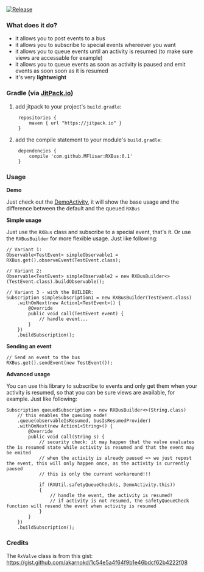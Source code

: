 [![Release](https://jitpack.io/v/MFlisar/RXBus.svg)](https://jitpack.io/#MFlisar/RXBus)

### What does it do?

* it allows you to post events to a bus
* it allows you to subscribe to special events whereever you want
* it allows you to queue events until an activity is resumed (to make sure views are accessable for example)
* it allows you to queue events as soon as activity is paused and emit events as soon soon as it is resumed
* it's very **lightweight**
 
### Gradle (via [JitPack.io](https://jitpack.io/))

1. add jitpack to your project's `build.gradle`:

        repositories {
            maven { url "https://jitpack.io" }
        }
        
2. add the compile statement to your module's `build.gradle`:

        dependencies {
            compile 'com.github.MFlisar:RXBus:0.1'
        }

### Usage

**Demo**

Just check out the [DemoActivity](https://github.com/MFlisar/RXBus/blob/master/demo/src/main/java/com/michaelflisar/rxbus/demo/DemoActivity.java), it will show the base usage and the difference between the default and the queued `RXBus`

**Simple usage**

Just use the `RXBus` class and subscribe to a special event, that's it. Or use the `RXBusBuilder` for more flexible usage. Just like following:

    // Variant 1:
    Observable<TestEvent> simpleObservable1 = RXBus.get().observeEvent(TestEvent.class);
    
    // Variant 2:
    Observable<TestEvent> simpleObservable2 = new RXBusBuilder<>(TestEvent.class).buildObservable();
    
    // Variant 3 - with the BUILDER:
    Subscription simpleSubscription1 = new RXBusBuilder(TestEvent.class)
        .withOnNext(new Action1<TestEvent>() {
            @Override
            public void call(TestEvent event) {
                // handle event...
            }
        })
        .buildSubscription();

**Sending an event**
   
    // Send an event to the bus
    RXBus.get().sendEvent(new TestEvent());
    
**Advanced usage** 

You can use this library to subscribe to events and only get them when your activity is resumed, so that you can be sure views are available, for example. Just like following:

    Subscription queuedSubscription = new RXBusBuilder<>(String.class)
        // this enables the queuing mode!
        .queue(observableIsResumed, busIsResumedProvider)
        .withOnNext(new Action1<String>() {
            @Override
            public void call(String s) {
                // security check: it may happen that the valve evaluates the is resumed state while activity is resumed and that the event may be emited
                // when the activity is already paused => we just repost the event, this will only happen once, as the activity is currently paused
                // this is only the current workaround!!!

                if (RXUtil.safetyQueueCheck(s, DemoActivity.this))
                {
                    // handle the event, the activity is resumed!
                    // if activity is not resumed, the safetyQueueCheck function will resend the event when activity is resumed
                }
            }
        })
        .buildSubscription();

### Credits

The `RxValve` class is from this gist: https://gist.github.com/akarnokd/1c54e5a4f64f9b1e46bdcf62b4222f08
